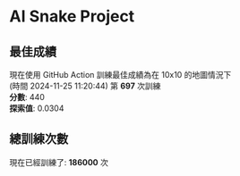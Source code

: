 
# AI Snake Project

## **最佳成績**
現在使用 GitHub Action 訓練最佳成績為在 10x10 的地圖情況下  
(時間 2024-11-25 11:20:44) 第 **697** 次訓練  
**分數**: 440  
**探索值**: 0.0304

## 總訓練次數
現在已經訓練了: **186000** 次
